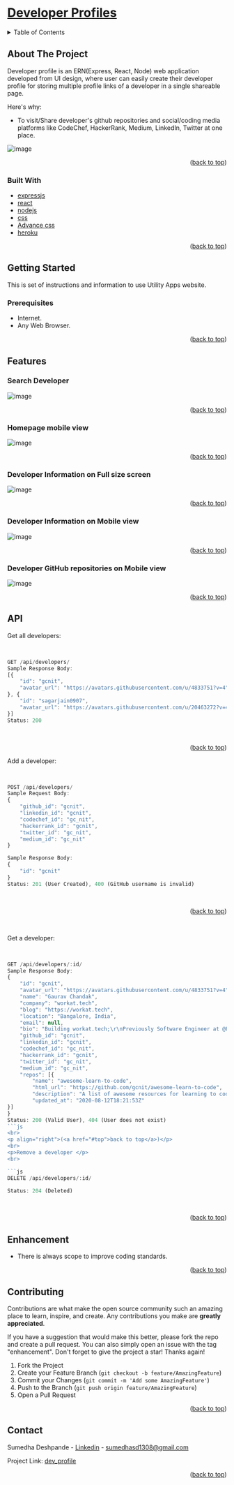 <div id="top"></div>

# [Developer Profiles](http://developer-profiles-app.herokuapp.com/)<br>
<!-- TABLE OF CONTENTS -->
<details>
  <summary>Table of Contents</summary>
  <ol>
    <li>
      <a href="#about-the-project">About The Project</a>
      <ul>
        <li><a href="#built-with">Built With</a></li>
      </ul>
    </li>
    <li>
      <a href="#getting-started">Getting Started</a>
      <ul>
        <li><a href="#prerequisites">Prerequisites</a></li>
        <li>
            <details>
               <summary><a href="#features">Features</a></summary>
                  <ul>
                     <li><a href="#search-developer">Search Developer</a></li>
                     <li><a href="#Homepage-mobile-view">Homepage mobile view</a></li>
                     <li><a href="#Developer-Information-on-Full-size-screen">Developer Information on Full size screen</a></li>
		     <li><a href="#Developer-Information-on-Mobile-view">Developer Information on Mobile view</a></li>
		     <li><a href="#Developer-GitHub-repositories-on-Mobile-view">Developer GitHub repositories on Mobile view</a></li>
                  </ul>
            </details>
	</li>		
        <li><a href="#api">API</a></li>
      </ul>
    </li>
    <li><a href="#Enhancement">Enhancement</a></li>
    <li><a href="#contributing">Contributing</a></li>
    <li><a href="#contact">Contact</a></li>
  </ol>
</details>


<!-- ABOUT THE PROJECT -->
## About The Project

Developer profile is an ERN(Express, React, Node) web application developed from UI design, where user can easily create their developer profile for storing multiple profile links of a developer in a single shareable page.

Here's why:
* To visit/Share developer's github repositories and social/coding media platforms like CodeChef, HackerRank, Medium, LinkedIn, Twitter at one place.

![image](https://github.com/sumedha1308/dev-profile/blob/master/src/resources/full-screen-homepage.png)

<p align="right">(<a href="#top">back to top</a>)</p>


### Built With

* [expressjs](http://expressjs.com/)
* [react](https://reactjs.org/)
* [nodejs](https://nodejs.org/en/docs/)
* [css](https://devdocs.io/css/)
* [Advance css](https://css-tricks.com/snippets/css/)
* [heroku](https://dashboard.heroku.com/login)

<p align="right">(<a href="#top">back to top</a>)</p>

<!-- GETTING STARTED -->
## Getting Started

This is set of instructions and information to use Utility Apps website.

### Prerequisites

* Internet.
* Any Web Browser.

<p align="right">(<a href="#top">back to top</a>)</p>

## Features

### Search Developer

![image](https://github.com/sumedha1308/dev-profile/blob/master/src/resources/full-screen-searchbar.png)

<p align="right">(<a href="#top">back to top</a>)</p>



### Homepage mobile view

![image](https://github.com/sumedha1308/dev-profile/blob/master/src/resources/mobile-view-homepage.png)

<p align="right">(<a href="#top">back to top</a>)</p>



### Developer Information on Full size screen

![image](https://github.com/sumedha1308/dev-profile/blob/master/src/resources/full-screen-individual-dev.png)

<p align="right">(<a href="#top">back to top</a>)</p>



### Developer Information on Mobile view

![image](https://github.com/sumedha1308/dev-profile/blob/master/src/resources/mobile-view-individual-dev.png)

<p align="right">(<a href="#top">back to top</a>)</p>



### Developer GitHub repositories on Mobile view

![image](https://github.com/sumedha1308/dev-profile/blob/master/src/resources/mobile-view-repo.png)

<p align="right">(<a href="#top">back to top</a>)</p>



## API 

<p> Get all developers: </p>

<br>

```js
GET /api/developers/
Sample Response Body:
[{
	"id": "gcnit",
	"avatar_url": "https://avatars.githubusercontent.com/u/4833751?v=4"
}, {
	"id": "sagarjain0907",
	"avatar_url": "https://avatars.githubusercontent.com/u/20463272?v=4"
}]
Status: 200

```

<br>
<p align="right">(<a href="#top">back to top</a>)</p>
<p>Add a developer: </p>
<br>

```js
POST /api/developers/
Sample Request Body:
{
	"github_id": "gcnit",
	"linkedin_id": "gcnit",
	"codechef_id": "gc_nit",
	"hackerrank_id": "gcnit",
	"twitter_id": "gc_nit",
	"medium_id": "gc_nit"
}

Sample Response Body:
{
	"id": "gcnit"
}
Status: 201 (User Created), 400 (GitHub username is invalid)
```

<br>
<p align="right">(<a href="#top">back to top</a>)</p>
<br>
<p>Get a developer: </p>
<br>

```js
GET /api/developers/:id/
Sample Response Body:
{
	"id": "gcnit",
	"avatar_url": "https://avatars.githubusercontent.com/u/4833751?v=4",
	"name": "Gaurav Chandak",
	"company": "workat.tech",
	"blog": "https://workat.tech",
	"location": "Bangalore, India",
	"email": null,
	"bio": "Building workat.tech;\r\nPreviously Software Engineer at @Flipkart, @microsoft and @tracxn",
	"github_id": "gcnit",
	"linkedin_id": "gcnit",
	"codechef_id": "gc_nit",
	"hackerrank_id": "gcnit",
	"twitter_id": "gc_nit",
	"medium_id": "gc_nit",
	"repos": [{
		"name": "awesome-learn-to-code",
		"html_url": "https://github.com/gcnit/awesome-learn-to-code",
		"description": "A list of awesome resources for learning to code",
		"updated_at": "2020-08-12T18:21:53Z"
}]
}
Status: 200 (Valid User), 404 (User does not exist)
```js
<br>
<p align="right">(<a href="#top">back to top</a>)</p>
<br>
<p>Remove a developer </p>
<br>

```js
DELETE /api/developers/:id/

Status: 204 (Deleted)
```
<br>
<p align="right">(<a href="#top">back to top</a>)</p>


<!-- Enhancement -->
## Enhancement

* There is always scope to improve coding standards.


<p align="right">(<a href="#top">back to top</a>)</p>

<!-- CONTRIBUTING -->
## Contributing

Contributions are what make the open source community such an amazing place to learn, inspire, and create. Any contributions you make are **greatly appreciated**.

If you have a suggestion that would make this better, please fork the repo and create a pull request. You can also simply open an issue with the tag "enhancement".
Don't forget to give the project a star! Thanks again!

1. Fork the Project
2. Create your Feature Branch (`git checkout -b feature/AmazingFeature`)
3. Commit your Changes (`git commit -m 'Add some AmazingFeature'`)
4. Push to the Branch (`git push origin feature/AmazingFeature`)
5. Open a Pull Request

<p align="right">(<a href="#top">back to top</a>)</p>


<!-- CONTACT -->
## Contact

Sumedha Deshpande - [Linkedin](https://www.linkedin.com/in/sumedha1308/) - sumedhasd1308@gmail.com

Project Link: [dev_profile](https://github.com/sumedha1308/dev-profile)

<p align="right">(<a href="#top">back to top</a>)</p>
